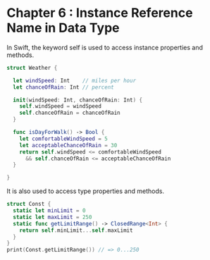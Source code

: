 # Chapter 6 : Instance Reference Name in Data Type
In Swift, the keyword self is used to access instance properties and methods.
```Swift
struct Weather {

  let windSpeed: Int    // miles per hour
  let chanceOfRain: Int // percent

  init(windSpeed: Int, chanceOfRain: Int) {
    self.windSpeed = windSpeed
    self.chanceOfRain = chanceOfRain
  }

  func isDayForWalk() -> Bool {
    let comfortableWindSpeed = 5
    let acceptableChanceOfRain = 30
    return self.windSpeed <= comfortableWindSpeed
      && self.chanceOfRain <= acceptableChanceOfRain
  }

}
```
It is also used to access type properties and methods.
```Swift
struct Const {  
  static let minLimit = 0
  static let maxLimit = 250
  static func getLimitRange() -> ClosedRange<Int> {
    return self.minLimit...self.maxLimit    
  }
}
print(Const.getLimitRange()) // => 0...250  
```